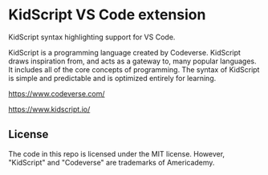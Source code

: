 # KidScript VS Code extension

KidScript syntax highlighting support for VS Code.

KidScript is a programming language created by Codeverse.
KidScript draws inspiration from, and acts as a gateway to, many popular
languages. It includes all of the core concepts of programming. The syntax
of KidScript is simple and predictable and is optimized entirely for learning.

https://www.codeverse.com/

https://www.kidscript.io/

## License

The code in this repo is licensed under the MIT license.
However, "KidScript" and "Codeverse" are trademarks of Americademy.
